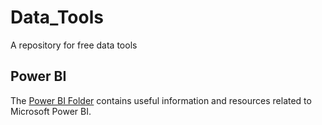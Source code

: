 # Data_Tools
A repository for free data tools

## Power BI

The [Power BI Folder]() contains useful information and resources related to Microsoft Power BI.
